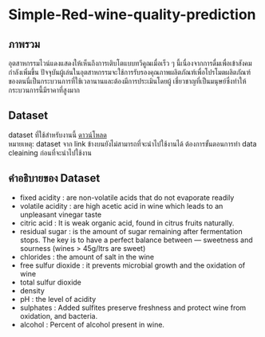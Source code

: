 # Simple-Red-wine-quality-prediction

## ภาพรวม

อุตสาหกรรมไวน์แดงแสดงให้เห็นถึงการเติบโตแบบทวีคูณเมื่อเร็ว ๆ นี้เนื่องจากการดื่มเพื่อเข้าสังคมกำลังเพิ่มขึ้น ปัจจุบันผู้เล่นในอุตสาหกรรมจะใช้การรับรองคุณภาพผลิตภัณฑ์เพื่อโปรโมตผลิตภัณฑ์ของตนนี่เป็นกระบวนการที่ใช้เวลานานและต้องมีการประเมินโดยผู้
เชี่ยวชาญที่เป็นมนุษย์ซึ่งทำให้กระบวนการนี้มีราคาที่สูงมาก

## Dataset

dataset ที่ใช้สำหรับงานนี้ [ดาวน์โหลด](https://archive.ics.uci.edu/ml/machine-learning-databases/wine-quality/winequality-red.csv) <br />
หมายเหตุ: dataset จาก link ข้างบนยังไม่สามารถที่จะนำไปใช้งานได้ ต้องการขั้นตอนการทำ data cleaining ก่อนที่จะนำไปใช้งาน

## คำอธิบายของ Dataset

- fixed acidity : are non-volatile acids that do not evaporate readily
- volatile acidity : are high acetic acid in wine which leads to an unpleasant vinegar taste
- citric acid : It is weak organic acid, found in citrus fruits naturally.
- residual sugar : is the amount of sugar remaining after fermentation stops. The key is to have a perfect balance between — sweetness and sourness (wines > 45g/ltrs are sweet)
- chlorides : the amount of salt in the wine
- free sulfur dioxide : it prevents microbial growth and the oxidation of wine
- total sulfur dioxide
- density
- pH : the level of acidity
- sulphates : Added sulfites preserve freshness and protect wine from oxidation, and bacteria.
- alcohol : Percent of alcohol present in wine.
